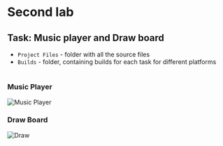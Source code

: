 # Second lab
## Task: Music player and Draw board
* `Project Files` - folder with all the source files
* `Builds` - folder, containing builds for each task for different platforms
#

### Music Player
![Music Player](https://user-images.githubusercontent.com/58213582/199944820-388d7b43-bb21-499a-937d-853ba80c0a4c.png)

### Draw Board
![Draw](https://user-images.githubusercontent.com/58213582/199944891-99be88e4-ed69-411e-8fbd-00ae7dc3dac5.png)
